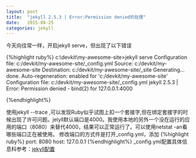 ```yaml
---
layout: post
title:  "jekyll 2.5.3 | Error:Permission denied的处理"
date:   2015-08-25
categories: jekyll
---
```

今天向往常一样，开启jekyll serve，但出现了以下错误

{%highlight ruby%}
c:\devkit\my-awesome-site>jekyll serve
Configuration file: c:/devkit/my-awesome-site/_config.yml
            Source: c:/devkit/my-awesome-site
       Destination: c:/devkit/my-awesome-site/_site
      Generating...
                    done.
 Auto-regeneration: enabled for 'c:/devkit/my-awesome-site'
Configuration file: c:/devkit/my-awesome-site/_config.yml
jekyll 2.5.3 | Error:  Permission denied - bind(2) for 127.0.0.1:4000

{%endhighlight%}

使用jekyll --trace ,可以发现Ruby似乎试图上扣一个套接字,但在绑定套接字的时候出现了许可问题。jelyll默认端口是4000。我使用本地的另外一个没在运行的应用的端口（8080）来替代4000，结果可以正常运行了。可以使用netstat -an看哪些端口正在被使用。
修改端口的方式件是打开_config.yml，添加
{%highlight ruby%}
port:    8080
host:    127.0.0.1
{%endhighlight%}
_config.yml配置具体信息科参考：[jekyll配置]

[jekyll配置]:http://jekyllcn.com/docs/configuration/